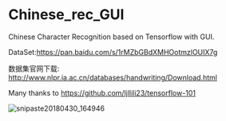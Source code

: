# Chinese_rec_GUI
Chinese Character Recognition based on Tensorflow with GUI.

DataSet:https://pan.baidu.com/s/1rMZbGBdXMHOotmzlOUIX7g

数据集官网下载: http://www.nlpr.ia.ac.cn/databases/handwriting/Download.html

Many thanks to https://github.com/ljllili23/tensorflow-101

![snipaste20180430_164946](https://github.com/ljllili23/Chinese_rec_GUI/blob/master/snipaste20180430_164946.png)
